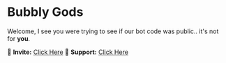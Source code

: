 # Bubbly Gods
Welcome, I see you were trying to see if our bot code was public.. it's not for **you**.

🤖 **Invite:** [Click Here](https://discord.com/oauth2/authorize?scope=bot+applications.commands&permissions=1945627743&client_id=964976907772887143)
💎 **Support:**  [Click Here](https://discord.gg/xMYdnt45CJ)
